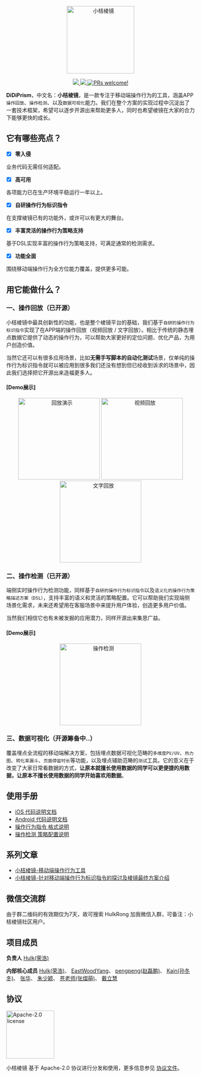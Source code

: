 <p align="center">
<img src="https://view.didistatic.com/static/dcms/1jt5q12q9lkgrtelg2_180x180.png" alt="小桔棱镜" title="小桔棱镜" width="180"/>
</p>

<p align="center">
  <a href="https://github.com/didichuxing/DiDiPrism/blob/master/LICENSE">
    <img src="https://img.shields.io/badge/license-Apache-blue.svg" />
  </a>
  
  <a href="">
    <img src="https://img.shields.io/badge/platform-ios%20%7C%20android-lightgray.svg" />
  </a>

  <a href="">
    <img src="https://img.shields.io/badge/PRs-welcome-brightgreen.svg" alt="PRs welcome!" />
  </a>
</p>

**DiDiPrism**，中文名：**小桔棱镜**，是一款专注于移动端操作行为的工具，涵盖APP`操作回放`、`操作检测`、以及`数据可视化`能力。我们在整个方案的实现过程中沉淀出了一套技术框架，希望可以逐步开源出来帮助更多人，同时也希望棱镜在大家的合力下能够更快的成长。


## 它有哪些亮点？
- [x] **零入侵**

业务代码无需任何适配。

- [x] **高可用**

各项能力已在生产环境平稳运行一年以上。

- [x] **自研操作行为标识指令**

在支撑棱镜已有的功能外，或许可以有更大的舞台。

- [x] **丰富灵活的操作行为策略支持**

基于DSL实现丰富的操作行为策略支持，可满足通常的检测需求。

- [x] **功能全面**

围绕移动端操作行为全方位能力覆盖，提供更多可能。

## 用它能做什么？
### 一、操作回放（已开源）
小桔棱镜中最具创新性的功能，也是整个棱镜平台的基础，我们基于`自研的操作行为标识指令`实现了在APP端的操作回放（视频回放 / 文字回放）。相比于传统的静态埋点数据它提供了动态的操作行为，可以帮助大家更好的定位问题、优化产品，为用户创造价值。

当然它还可以有很多应用场景，比如**无需手写脚本的自动化测试**场景，仅单纯的操作行为标识指令就可以被应用到很多我们还没有想到但已经收到诉求的场景中，因此我们选择把它开源出来造福更多人。

#### [Demo展示]
<p align="center">
  <img src="https://view.didistatic.com/static/dcms/3pwfx749nki143sb6_872x1753_compress.png" width="218" hegiht="438" alt="回放演示" />
  
  <img src="https://view.didistatic.com/static/dcms/1jt5q4ncski14uosf_879x1762_compress.png" width="218" hegiht="438" alt="视频回放" />

  <img src="https://view.didistatic.com/static/dcms/olv82khg4ki143yz2_876x1763_compress.png" width="218" hegiht="438" alt="文字回放" />
</p>

### 二、操作检测（已开源）
端侧实时操作行为检测功能，同样基于`自研的操作行为标识指令`以及`语义化的操作行为策略描述方案（DSL）`，支持丰富的语义和灵活的策略配置。它可以帮助我们实现端侧场景化需求，未来还希望用在客服场景中来提升用户体验，创造更多用户价值。

当然我们相信它也有未被发掘的应用潜力，同样开源出来集思广益。

#### [Demo展示]
<p align="center">
  <img src="https://view.didistatic.com/static/dcms/3pwfx5hv3ki144283_880x1763_compress.png" width="218" hegiht="438" alt="操作检测" />
</p>

### 三、数据可视化（开源筹备中..）
覆盖埋点全流程的移动端解决方案，包括埋点数据可视化范畴的`多维度PV/UV`、`热力图`、`转化率漏斗`、`页面停留时长`等功能，以及埋点辅助范畴的`测试`工具。它的意义在于改变了大家日常看数据的方式，**让原本就擅长使用数据的同学可以更便捷的用数据，让原本不擅长使用数据的同学开始喜欢用数据**。

## 使用手册
- [iOS 代码说明文档](iOS/README.md)
- [Android 代码说明文档](Android/README.md)
- [操作行为指令 格式说明](Doc/操作行为指令/操作行为指令格式说明.md)
- [操作检测 策略配置说明](Doc/操作检测/操作检测配置文件说明.md)

## 系列文章
- [小桔棱镜-移动端操作行为工具](Doc/系列文章/小桔棱镜-移动端操作行为利器.md)
- [小桔棱镜-针对移动端操作行为标识指令的探讨及棱镜最终方案介绍](Doc/系列文章/小桔棱镜-针对移动端操作行为标识指令的探讨及棱镜最终方案介绍.md)

## 微信交流群
由于群二维码的有效期仅为7天，故可搜索 HulkRong 加我微信入群，可备注：小桔棱镜社区用户。

## 项目成员

**负责人**
[Hulk(荣浩)](https://github.com/ronghaopger)

**内部核心成员**
[Hulk(荣浩)](https://github.com/ronghaopger)、
[EastWoodYang](https://github.com/EastWoodYang)、
[pengpeng(赵磊鹏)](https://github.com/zhaoleipeng)、
[Kain(孙冬冬)](https://github.com/SunDDong)、
[张华](https://github.com/zollero)、
[朱少颖](https://github.com/zsynuting)、
[苍老师(张熠萌)](https://github.com/zymxxxs)、
[戴立慧](https://github.com/blankdlh)

## 协议

<img alt="Apache-2.0 license" src="https://www.apache.org/img/ASF20thAnniversary.jpg" width="128">

小桔棱镜 基于 Apache-2.0 协议进行分发和使用，更多信息参见 [协议文件](LICENSE)。